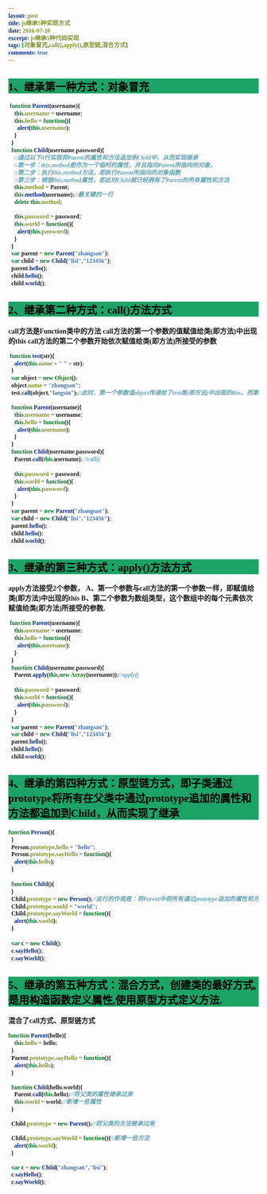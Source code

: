 ```yaml
---
layout: post
title: js继承5种实现方式
date: 2016-07-20
excerpt: js继承5种代码实现
tags: [对象冒充,call(),apply(),原型链,混合方式]
comments: true
---
```

<style type="text/css">
    *{
    font-family:"幼圆";
    font-weight:bold;   
}
    h2{
    color:#000;
    background-color:#1CA366;
}
    em{
    color:red;
}
    h3{
    color:#2841D8;
}
</style>

## 1、继承第一种方式：对象冒充
 
```javascript
 function Parent(username){
    this.username = username;
    this.hello = function(){
      alert(this.username);
    }
  }
  function Child(username,password){
    //通过以下3行实现将Parent的属性和方法追加到Child中，从而实现继承
    //第一步：this.method是作为一个临时的属性，并且指向Parent所指向的对象，
    //第二步：执行this.method方法，即执行Parent所指向的对象函数
    //第三步：销毁this.method属性，即此时Child就已经拥有了Parent的所有属性和方法
    this.method = Parent;
    this.method(username);//最关键的一行
    delete this.method;

    this.password = password;
    this.world = function(){
      alert(this.password);
    }
  }
  var parent = new Parent("zhangsan");
  var child = new Child("lisi","123456");
  parent.hello();
  child.hello();
  child.world();

```

## 2、继承第二种方式：call()方法方式

call方法是Function类中的方法
call方法的第一个参数的值赋值给类(即方法)中出现的this
call方法的第二个参数开始依次赋值给类(即方法)所接受的参数

```javascript
 function test(str){
    alert(this.name + " " + str);
  }
  var object = new Object();
  object.name = "zhangsan";
  test.call(object,"langsin");//此时，第一个参数值object传递给了test类(即方法)中出现的this，而第二个参数"langsin"则赋值给了test类(即方法)的str

  function Parent(username){
    this.username = username;
    this.hello = function(){
      alert(this.username);
    }
  }
  function Child(username,password){
    Parent.call(this,username); //call()
    
    this.password = password;
    this.world = function(){
      alert(this.password);
    }
  }
  var parent = new Parent("zhangsan");
  var child = new Child("lisi","123456");
  parent.hello();
  child.hello();
  child.world();
```

## 3、继承的第三种方式：apply()方法方式
 
apply方法接受2个参数，
    A、第一个参数与call方法的第一个参数一样，即赋值给类(即方法)中出现的this
    B、第二个参数为数组类型，这个数组中的每个元素依次赋值给类(即方法)所接受的参数.

```javascript
 function Parent(username){
    this.username = username;
    this.hello = function(){
      alert(this.username);
    }
  }
  function Child(username,password){
    Parent.apply(this,new Array(username));//apply()
    
    this.password = password;
    this.world = function(){
      alert(this.password);
    }
  }
  var parent = new Parent("zhangsan");
  var child = new Child("lisi","123456");
  parent.hello();
  child.hello();
  child.world();

```

## 4、继承的第四种方式：原型链方式，即子类通过prototype将所有在父类中通过prototype追加的属性和方法都追加到Child，从而实现了继承

```javascript
function Person(){
  }
  Person.prototype.hello = "hello";
  Person.prototype.sayHello = function(){
    alert(this.hello);
  }
  
  function Child(){
  }
  Child.prototype = new Person();//这行的作用是：将Parent中将所有通过prototype追加的属性和方法都追加到Child，从而实现了继承
  Child.prototype.world = "world";
  Child.prototype.sayWorld = function(){
    alert(this.world);
  }
  
  var c = new Child();
  c.sayHello();
  c.sayWorld();

```

## 5、继承的第五种方式：混合方式，创建类的最好方式,是用构造函数定义属性,使用原型方式定义方法.

混合了call方式、原型链方式

```javascript
function Parent(hello){
    this.hello = hello;
  }
  Parent.prototype.sayHello = function(){
    alert(this.hello);
  }

  function Child(hello,world){
    Parent.call(this,hello);//将父类的属性继承过来
    this.world = world;//新增一些属性
  }

  Child.prototype = new Parent();//将父类的方法继承过来

  Child.prototype.sayWorld = function(){//新增一些方法
    alert(this.world);
  }

  var c = new Child("zhangsan","lisi");
  c.sayHello();
  c.sayWorld();

```
